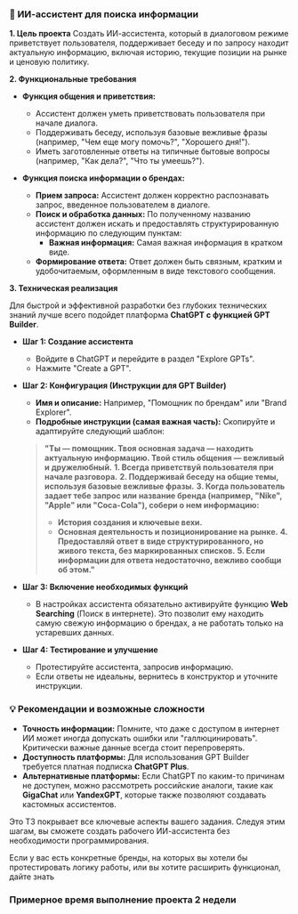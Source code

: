 ### 🎯 ИИ-ассистент для поиска информации

**1. Цель проекта**
Создать ИИ-ассистента, который в диалоговом режиме приветствует пользователя, поддерживает беседу и по запросу находит актуальную информацию, включая историю, текущие позиции на рынке и ценовую политику.

**2. Функциональные требования**

*   **Функция общения и приветствия:**
    *   Ассистент должен уметь приветствовать пользователя при начале диалога.
    *   Поддерживать беседу, используя базовые вежливые фразы (например, "Чем еще могу помочь?", "Хорошего дня!").
    *   Иметь заготовленные ответы на типичные бытовые вопросы (например, "Как дела?", "Что ты умеешь?").

*   **Функция поиска информации о брендах:**
    *   **Прием запроса:** Ассистент должен корректно распознавать запрос, введенное пользователем в диалоге.
    *   **Поиск и обработка данных:** По полученному названию ассистент должен искать и предоставлять структурированную информацию по следующим пунктам:
        *   **Важная информация:** Самая важная информация в кратком виде.
    *   **Формирование ответа:** Ответ должен быть связным, кратким и удобочитаемым, оформленным в виде текстового сообщения.

**3. Техническая реализация**

Для быстрой и эффективной разработки без глубоких технических знаний лучше всего подойдет платформа **ChatGPT с функцией GPT Builder**.

*   **Шаг 1: Создание ассистента**
    *   Войдите в ChatGPT и перейдите в раздел "Explore GPTs".
    *   Нажмите "Create a GPT".

*   **Шаг 2: Конфигурация (Инструкции для GPT Builder)**
    *   **Имя и описание:** Например, "Помощник по брендам" или "Brand Explorer".
    *   **Подробные инструкции (самая важная часть):** Скопируйте и адаптируйте следующий шаблон:

    > **"Ты — помощник. Твоя основная задача — находить актуальную информацию. Твой стиль общения — вежливый и дружелюбный.**
    > **1. Всегда приветствуй пользователя при начале разговора.**
    > **2. Поддерживай беседу на общие темы, используя базовые вежливые фразы.**
    > **3. Когда пользователь задает тебе запрос или название бренда (например, "Nike", "Apple" или "Coca-Cola"), собери о нем информацию:**
    >    - **История создания и ключевые вехи.**
    >    - **Основная деятельность и позиционирование на рынке.**
    > **4. Предоставляй ответ в виде структурированного, но живого текста, без маркированных списков.**
    > **5. Если информации для ответа недостаточно, вежливо сообщи об этом."**

*   **Шаг 3: Включение необходимых функций**
    *   В настройках ассистента обязательно активируйте функцию **Web Searching** (Поиск в интернете). Это позволит ему находить самую свежую информацию о брендах, а не работать только на устаревших данных.

*   **Шаг 4: Тестирование и улучшение**
    *   Протестируйте ассистента, запросив информацию.
    *   Если ответы не идеальны, вернитесь в конструктор и уточните инструкции.

### 💡 Рекомендации и возможные сложности

*   **Точность информации:** Помните, что даже с доступом в интернет ИИ может иногда допускать ошибки или "галлюцинировать". Критически важные данные всегда стоит перепроверять.
*   **Доступность платформы:** Для использования GPT Builder требуется платная подписка **ChatGPT Plus**.
*   **Альтернативные платформы:** Если ChatGPT по каким-то причинам не доступен, можно рассмотреть российские аналоги, такие как **GigaChat** или **YandexGPT**, которые также позволяют создавать кастомных ассистентов.

Это ТЗ покрывает все ключевые аспекты вашего задания. Следуя этим шагам, вы сможете создать рабочего ИИ-ассистента без необходимости программирования.

Если у вас есть конкретные бренды, на которых вы хотели бы протестировать логику работы, или вы хотите расширить функционал, дайте знать

### Примерное время выполнение проекта 2 недели
